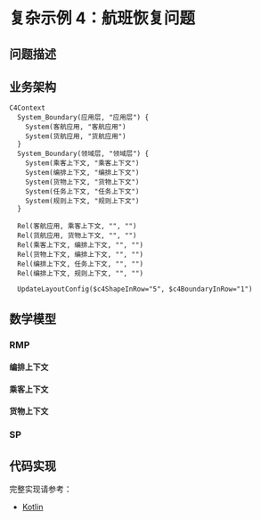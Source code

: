 # 复杂示例 4：航班恢复问题

## 问题描述

## 业务架构

```mermaid
C4Context
  System_Boundary(应用层, "应用层") {
    System(客航应用, "客航应用")
    System(货航应用, "货航应用")
  }
  System_Boundary(领域层, "领域层") {
    System(乘客上下文, "乘客上下文")
    System(编排上下文, "编排上下文")
    System(货物上下文, "货物上下文")
    System(任务上下文, "任务上下文")
    System(规则上下文, "规则上下文")
  }

  Rel(客航应用, 乘客上下文, "", "")
  Rel(货航应用, 货物上下文, "", "")
  Rel(乘客上下文, 编排上下文, "", "")
  Rel(货物上下文, 编排上下文, "", "")
  Rel(编排上下文, 任务上下文, "", "")
  Rel(编排上下文, 规则上下文, "", "")

  UpdateLayoutConfig($c4ShapeInRow="5", $c4BoundaryInRow="1")
```

## 数学模型

### RMP

#### 编排上下文

#### 乘客上下文

#### 货物上下文

### SP

## 代码实现

完整实现请参考：

- [Kotlin](https://github.com/fuookami/ospf/tree/main/examples/ospf-kotlin-example/src/main/fuookami/ospf/kotlin/example/framework_demo/demo4)
